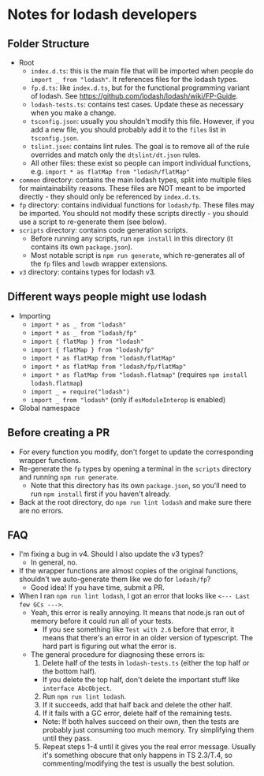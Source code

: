 # Notes for lodash developers

## Folder Structure

- Root
  - `index.d.ts`: this is the main file that will be imported when people do `import _ from "lodash"`.
    It references files for the lodash types.
  - `fp.d.ts`: like `index.d.ts`, but for the functional programming variant of lodash.
    See https://github.com/lodash/lodash/wiki/FP-Guide.
  - `lodash-tests.ts`: contains test cases. Update these as necessary when you make a change.
  - `tsconfig.json`: usually you shouldn't modify this file. However, if you add a new file, you should
    probably add it to the `files` list in `tsconfig.json`.
  - `tslint.json`: contains lint rules. The goal is to remove all of the rule overrides and match only the `dtslint/dt.json` rules.
  - All other files: these exist so people can import individual functions, e.g. `import * as flatMap from "lodash/flatMap"`
- `common` directory: contains the main lodash types, split into multiple files for maintainability reasons.
  These files are NOT meant to be imported directly - they should only be referenced by `index.d.ts`.
- `fp` directory: contains individual functions for `lodash/fp`. These files may be imported.
  You should not modify these scripts directly - you should use a script to re-generate them (see below).
- `scripts` directory: contains code generation scripts.
  - Before running any scripts, run `npm install` in this directory (it contains its own `package.json`).
  - Most notable script is `npm run generate`, which re-generates all of the `fp` files and `lowdb` wrapper extensions.
- `v3` directory: contains types for lodash v3.

## Different ways people might use lodash

- Importing
  - `import * as _ from "lodash"`
  - `import * as _ from "lodash/fp"`
  - `import { flatMap } from "lodash"`
  - `import { flatMap } from "lodash/fp"`
  - `import * as flatMap from "lodash/flatMap"`
  - `import * as flatMap from "lodash/fp/flatMap"`
  - `import * as flatMap from "lodash.flatmap"` (requires `npm install lodash.flatmap`)
  - `import _ = require("lodash")`
  - `import _ from "lodash"` (only if `esModuleInterop` is enabled)
- Global namespace

## Before creating a PR

- For every function you modify, don't forget to update the corresponding wrapper functions.
- Re-generate the `fp` types by opening a terminal in the `scripts` directory and running `npm run generate`.
  - Note that this directory has its own `package.json`, so you'll need to run `npm install` first if you haven't already.
- Back at the root directory, do `npm run lint lodash` and make sure there are no errors.

## FAQ
- I'm fixing a bug in v4. Should I also update the v3 types?
  - In general, no.
- If the wrapper functions are almost copies of the original functions, shouldn't we auto-generate them like we do for `lodash/fp`?
  - Good idea! If you have time, submit a PR.
- When I ran `npm run lint lodash`, I got an error that looks like `<--- Last few GCs --->`.
  - Yeah, this error is really annoying. It means that node.js ran out of memory before it could run all of your tests.
    - If you see something like `Test with 2.6` before that error, it means that there's an error in an older version of typescript.
      The hard part is figuring out what the error is.
  - The general procedure for diagnosing these errors is:
    1. Delete half of the tests in `lodash-tests.ts` (either the top half or the bottom half).
      - If you delete the top half, don't delete the important stuff like `interface AbcObject`.
    2. Run `npm run lint lodash`.
    3. If it succeeds, add that half back and delete the other half.
    4. If it fails with a GC error, delete half of the remaining tests.
      - Note: If both halves succeed on their own, then the tests are probably just consuming too much memory. Try simplifying them until they pass.
    5. Repeat steps 1-4 until it gives you the real error message. Usually it's something obscure that only happens in TS 2.3/T.4,
       so commenting/modifying the test is usually the best solution.
